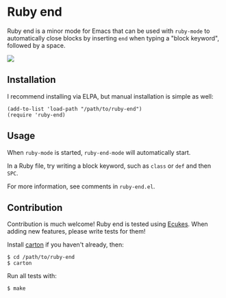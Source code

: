 # Ruby end
Ruby end is a minor mode for Emacs that can be used with `ruby-mode`
to automatically close blocks by inserting `end` when typing a "block
keyword", followed by a space.

[<img src="http://img.youtube.com/vi/00O_8gTFe-k/0.jpg">](https://www.youtube.com/watch?v=00O_8gTFe-k)

## Installation
I recommend installing via ELPA, but manual installation is simple as well:

    (add-to-list 'load-path "/path/to/ruby-end")
    (require 'ruby-end)

## Usage
When `ruby-mode` is started, `ruby-end-mode` will automatically start.

In a Ruby file, try writing a block keyword, such as `class` or `def`
and then `SPC`.

For more information, see comments in `ruby-end.el`.

## Contribution
Contribution is much welcome! Ruby end is tested using [Ecukes](http://ecukes.info). When
adding new features, please write tests for them!

Install [carton](https://github.com/rejeep/carton) if you haven't
already, then:

    $ cd /path/to/ruby-end
    $ carton

Run all tests with:

    $ make
